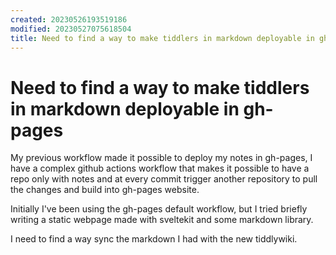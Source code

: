 ```yaml
---
created: 20230526193519186
modified: 20230527075618504
title: Need to find a way to make tiddlers in markdown deployable in gh-pages
---
```


# Need to find a way to make tiddlers in markdown deployable in gh-pages

My previous workflow made it possible to deploy my notes in gh-pages, I have a complex github actions workflow that makes it possible to have a repo only with notes and at every commit trigger another repository to pull the changes and build into gh-pages website.

Initially I've been using the gh-pages default workflow, but I tried briefly writing a static webpage  made with sveltekit and some markdown library.

I need to find a way sync the markdown I had with the new tiddlywiki.

